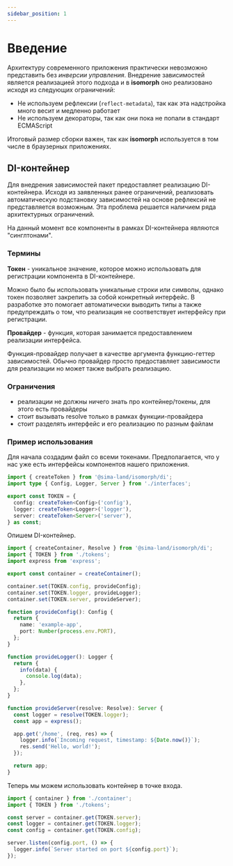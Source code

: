```yaml
---
sidebar_position: 1
---
```


# Введение

Архитектуру современного приложения практически невозможно представить без _инверсии управления_. Внедрение зависимостей является реализацией этого подхода и в **isomorph** оно реализовано исходя из следующих ограничений:

- Не используем рефлексии (`reflect-metadata`), так как эта надстройка много весит и медленно работает
- Не используем декораторы, так как они пока не попали в стандарт ECMAScript

Итоговый размер сборки важен, так как **isomorph** используется в том числе в браузерных приложениях.

## DI-контейнер

Для внедрения зависимостей пакет предоставляет реализацию DI-контейнера. Исходя из заявленных ранее ограничений, реализовать автоматическую подстановку зависимостей на основе рефлексий не представляется возможным. Эта проблема решается наличием ряда архитектурных ограничений.

На данный момент все компоненты в рамках DI-контейнера являются "синглтонами".

### Термины

**Токен** - уникальное значение, которое можно использовать для регистрации компонента в DI-контейнере.

Можно было бы использовать уникальные строки или символы, однако токен позволяет закрепить за собой конкретный интерфейс. В разработке это помогает автоматически выводить типы а также предупреждать о том, что реализация не соответствует интерфейсу при регистрации.

**Провайдер** - функция, которая занимается предоставлением реализации интерфейса.

Функция-провайдер получает в качестве аргумента функцию-геттер зависимостей. Обычно провайдер просто предоставляет зависимости для реализации но может также выбрать реализацию.

### Ограничения

- реализации не должны ничего знать про контейнер/токены, для этого есть провайдеры
- стоит вызывать resolve только в рамках функции-провайдера
- стоит разделять интерфейс и его реализацию по разным файлам

### Пример использования

Для начала создадим файл со всеми токенами. Предполагается, что у нас уже есть интерфейсы компонентов нашего приложения.

```ts title="tokens.ts"
import { createToken } from '@sima-land/isomorph/di';
import type { Config, Logger, Server } from './interfaces';

export const TOKEN = {
  config: createToken<Config>('config'),
  logger: createToken<Logger>('logger'),
  server: createToken<Server>('server'),
} as const;
```

Опишем DI-контейнер.

```ts title="container.ts"
import { createContainer, Resolve } from '@sima-land/isomorph/di';
import { TOKEN } from './tokens';
import express from 'express';

export const container = createContainer();

container.set(TOKEN.config, provideConfig);
container.set(TOKEN.logger, provideLogger);
container.set(TOKEN.server, provideServer);

function provideConfig(): Config {
  return {
    name: 'example-app',
    port: Number(process.env.PORT),
  };
}

function provideLogger(): Logger {
  return {
    info(data) {
      console.log(data);
    },
  };
}

function provideServer(resolve: Resolve): Server {
  const logger = resolve(TOKEN.logger);
  const app = express();

  app.get('/home', (req, res) => {
    logger.info(`Incoming request, timestamp: ${Date.now()}`);
    res.send('Hello, world!');
  });

  return app;
}
```

Теперь мы можем использовать контейнер в точке входа.

```ts title="index.ts"
import { container } from './container';
import { TOKEN } from './tokens';

const server = container.get(TOKEN.server);
const logger = container.get(TOKEN.logger);
const config = container.get(TOKEN.config);

server.listen(config.port, () => {
  logger.info(`Server started on port ${config.port}`);
});
```
